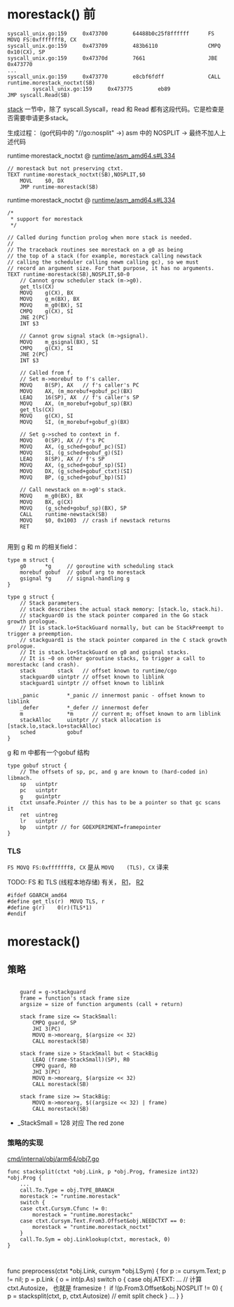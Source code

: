 

# morestack() 前



```
syscall_unix.go:159     0x473700        64488b0c25f8ffffff      FS MOVQ FS:0xfffffff8, CX
syscall_unix.go:159     0x473709        483b6110                CMPQ 0x10(CX), SP
syscall_unix.go:159     0x47370d        7661                    JBE 0x473770
...
syscall_unix.go:159     0x473770        e8cbf6fdff              CALL runtime.morestack_noctxt(SB)
        syscall_unix.go:159     0x473775        eb89                    JMP syscall.Read(SB)
```
[stack](stack.md) 一节中，除了 syscall.Syscall，read 和 Read 都有这段代码。它是检查是否需要申请更多stack。

生成过程： (go代码中的 "//go:nosplit" ->) asm 中的 NOSPLIT -> 最终不加人上述代码


runtime·morestack_noctxt @ [runtime/asm_amd64.s#L334](https://github.com/youngsofun/go/blob/master/src/runtime/asm_amd64.s#L334)

```
// morestack but not preserving ctxt.
TEXT runtime·morestack_noctxt(SB),NOSPLIT,$0
	MOVL	$0, DX
	JMP	runtime·morestack(SB)
```
runtime·morestack_noctxt @ [runtime/asm_amd64.s#L334](https://github.com/youngsofun/go/blob/master/src/runtime/asm_amd64.s#L334)

```
/*
 * support for morestack
 */

// Called during function prolog when more stack is needed.
//
// The traceback routines see morestack on a g0 as being
// the top of a stack (for example, morestack calling newstack
// calling the scheduler calling newm calling gc), so we must
// record an argument size. For that purpose, it has no arguments.
TEXT runtime·morestack(SB),NOSPLIT,$0-0
	// Cannot grow scheduler stack (m->g0).
	get_tls(CX)
	MOVQ	g(CX), BX
	MOVQ	g_m(BX), BX
	MOVQ	m_g0(BX), SI
	CMPQ	g(CX), SI
	JNE	2(PC)
	INT	$3

	// Cannot grow signal stack (m->gsignal).
	MOVQ	m_gsignal(BX), SI
	CMPQ	g(CX), SI
	JNE	2(PC)
	INT	$3

	// Called from f.
	// Set m->morebuf to f's caller.
	MOVQ	8(SP), AX	// f's caller's PC
	MOVQ	AX, (m_morebuf+gobuf_pc)(BX)
	LEAQ	16(SP), AX	// f's caller's SP
	MOVQ	AX, (m_morebuf+gobuf_sp)(BX)
	get_tls(CX)
	MOVQ	g(CX), SI
	MOVQ	SI, (m_morebuf+gobuf_g)(BX)

	// Set g->sched to context in f.
	MOVQ	0(SP), AX // f's PC
	MOVQ	AX, (g_sched+gobuf_pc)(SI)
	MOVQ	SI, (g_sched+gobuf_g)(SI)
	LEAQ	8(SP), AX // f's SP
	MOVQ	AX, (g_sched+gobuf_sp)(SI)
	MOVQ	DX, (g_sched+gobuf_ctxt)(SI)
	MOVQ	BP, (g_sched+gobuf_bp)(SI)

	// Call newstack on m->g0's stack.
	MOVQ	m_g0(BX), BX
	MOVQ	BX, g(CX)
	MOVQ	(g_sched+gobuf_sp)(BX), SP
	CALL	runtime·newstack(SB)
	MOVQ	$0, 0x1003	// crash if newstack returns
	RET
	
```
用到 g 和 m 的相关field：

```
type m struct {
	g0      *g     // goroutine with scheduling stack
	morebuf gobuf  // gobuf arg to morestack
	gsignal *g     // signal-handling g
}

type g struct {
	// Stack parameters.
	// stack describes the actual stack memory: [stack.lo, stack.hi).
	// stackguard0 is the stack pointer compared in the Go stack growth prologue.
	// It is stack.lo+StackGuard normally, but can be StackPreempt to trigger a preemption.
	// stackguard1 is the stack pointer compared in the C stack growth prologue.
	// It is stack.lo+StackGuard on g0 and gsignal stacks.
	// It is ~0 on other goroutine stacks, to trigger a call to morestackc (and crash).
	stack       stack   // offset known to runtime/cgo
	stackguard0 uintptr // offset known to liblink
	stackguard1 uintptr // offset known to liblink

	_panic         *_panic // innermost panic - offset known to liblink
	_defer         *_defer // innermost defer
	m              *m      // current m; offset known to arm liblink
	stackAlloc     uintptr // stack allocation is [stack.lo,stack.lo+stackAlloc)
	sched          gobuf
}

```
g 和 m 中都有一个gobuf 结构

```
type gobuf struct {
	// The offsets of sp, pc, and g are known to (hard-coded in) libmach.
	sp   uintptr
	pc   uintptr
	g    guintptr
	ctxt unsafe.Pointer // this has to be a pointer so that gc scans it
	ret  uintreg
	lr   uintptr
	bp   uintptr // for GOEXPERIMENT=framepointer
}
```

### TLS

```FS MOVQ FS:0xfffffff8, CX``` 是从 ```MOVQ    (TLS), CX``` 译来

TODO: FS 和 TLS (线程本地存储) 有关， [R1](http://stackoverflow.com/questions/6611346/amd64-fs-gs-registers-in-linux)， [R2](http://blog.csdn.net/dog250/article/details/7704898)

```
#ifdef GOARCH_amd64
#define	get_tls(r)	MOVQ TLS, r
#define	g(r)	0(r)(TLS*1)
#endif
```


# morestack()

## 策略

```

	guard = g->stackguard
	frame = function's stack frame size
	argsize = size of function arguments (call + return)

	stack frame size <= StackSmall:
		CMPQ guard, SP
		JHI 3(PC)
		MOVQ m->morearg, $(argsize << 32)
		CALL morestack(SB)

	stack frame size > StackSmall but < StackBig
		LEAQ (frame-StackSmall)(SP), R0
		CMPQ guard, R0
		JHI 3(PC)
		MOVQ m->morearg, $(argsize << 32)
		CALL morestack(SB)

	stack frame size >= StackBig:
		MOVQ m->morearg, $((argsize << 32) | frame)
		CALL morestack(SB)
```


*  _StackSmall = 128 对应 The red zone

### 策略的实现


[cmd/internal/obj/arm64/obj7.go](https://github.com/youngsofun/go/blob/master/src/cmd/internal/obj/arm64/obj7.go#L52)

```
func stacksplit(ctxt *obj.Link, p *obj.Prog, framesize int32) *obj.Prog {
	...
	call.To.Type = obj.TYPE_BRANCH
	morestack := "runtime.morestack"
	switch {
	case ctxt.Cursym.Cfunc != 0:
		morestack = "runtime.morestackc"
	case ctxt.Cursym.Text.From3.Offset&obj.NEEDCTXT == 0:
		morestack = "runtime.morestack_noctxt"
	}
	call.To.Sym = obj.Linklookup(ctxt, morestack, 0)
}
	
	
```
func preprocess(ctxt *obj.Link, cursym *obj.LSym) {
	for p := cursym.Text; p != nil; p = p.Link {
		o = int(p.As)
		switch o {
		case obj.ATEXT:
		... // 计算 ctxt.Autosize， 也就是 framesize！
			if !(p.From3.Offset&obj.NOSPLIT != 0) {
				p = stacksplit(ctxt, p, ctxt.Autosize) // emit split check
			}
		...
	}
}

```


